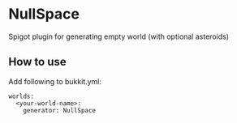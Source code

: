 # NullSpace
Spigot plugin for generating empty world (with optional asteroids)

## How to use
Add following to bukkit.yml:
```
worlds:
  <your-world-name>:
    generator: NullSpace
```